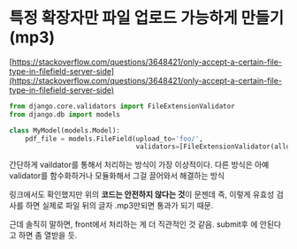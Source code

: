 # 특정 확장자만 파일 업로드 가능하게 만들기 \(mp3\)

[https://stackoverflow.com/questions/3648421/only-accept-a-certain-file-type-in-filefield-server-side](https://stackoverflow.com/questions/3648421/only-accept-a-certain-file-type-in-filefield-server-side)

```python
from django.core.validators import FileExtensionValidator
from django.db import models

class MyModel(models.Model):
    pdf_file = models.FileField(upload_to='foo/',
                                validators=[FileExtensionValidator(allowed_extensions=['pdf'])])
```

간단하게 vaildator를 통해서 처리하는 방식이 가장 이상적이다. 다른 방식은 아예 validator를 함수화하거나 모듈화해서 그걸 끌어와서 해결하는 방식

링크에서도 확인했지만 위의 **코드는 안전하지 않다는 것**이 문젠데 즉, 이렇게 유효성 검사를 하면 실제로 파일 뒤의 글자 .mp3만되면 통과가 되기 때문.

근데 솔직히 말하면, front에서 처리하는 게 더 직관적인 것 같음. submit후 에 안된다고 하면 좀 열받을 듯.

